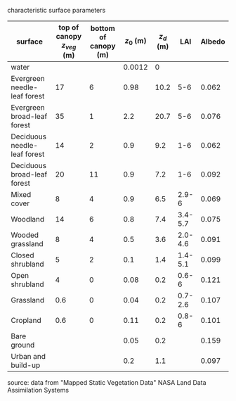 characteristic surface parameters

| surface  | top of canopy $z_{veg}$ (m) | bottom of canopy (m) | $z_0$ (m)  | $z_d$ (m) |   LAI   | Albedo |
| ---------------------------- | ------- | -------------------- | ---------- | --------- | ------- | ------ |
| water                        |         |                      | 0.0012     | 0         |         |        |
| Evergreen needle-leaf forest | 17      | 6                    | 0.98       | 10.2      | 5-6     | 0.062  |
| Evergreen broad-leaf forest  | 35      | 1                    | 2.2        | 20.7      | 5-6     | 0.076  |
| Deciduous needle-leaf forest | 14      | 2                    | 0.9        | 9.2       | 1-6     | 0.062  |
| Deciduous broad-leaf forest  | 20      | 11                   | 0.9        | 7.2       | 1-6     | 0.092  |
| Mixed cover                  | 8       | 4                    | 0.9        | 6.5       | 2.9-6   | 0.069  | 
| Woodland                     | 14      | 6                    | 0.8        | 7.4       | 3.4-5.7 | 0.075  |
| Wooded grassland             | 8       | 4                    | 0.5        | 3.6       | 2.0-4.6 | 0.091  |
| Closed shrubland             | 5       | 2                    | 0.1        | 1.4       | 1.4-5.1 | 0.099  |
| Open shrubland               | 4       | 0                    | 0.08       | 0.2       | 0.6-6   | 0.121  |
| Grassland                    | 0.6     | 0                    | 0.04       | 0.2       | 0.7-2.6 | 0.107  |
| Cropland                     | 0.6     | 0                    | 0.11       | 0.2       | 0.8-6   | 0.101  |
| Bare ground                  |         |                      | 0.05       | 0.2       |         | 0.159  |
| Urban and build-up           |         |                      | 0.2        | 1.1       |         | 0.097  |

source: data from "Mapped Static Vegetation Data" NASA Land Data Assimilation Systems
